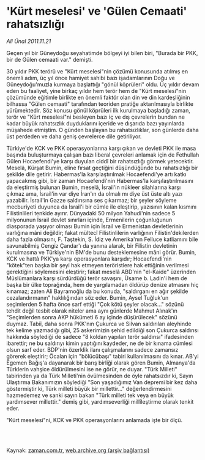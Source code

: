 # 'Kürt meselesi' ve 'Gülen Cemaati' rahatsızlığı

*Ali Ünal 2011.11.21*

<td class="columnist-detail">
<p>Geçen yıl bir Güneydoğu seyahatimde bölgeyi iyi bilen biri, "Burada bir PKK, bir de Gülen cemaati var." demişti.</p>
<p>
<div id="haberMetinDiv">
<p>30 yıldır PKK terörü ve "Kürt meselesi"nin çözümü konusunda atılmış en önemli adım, üç yıl önce hamiyet sahibi bazı işadamlarının Doğu ve Güneydoğu'muzla kurmaya başlattığı "gönül köprüleri" oldu. Üç yıldır devam eden bu faaliyet, yine birkaç yıldır hem terör hem de "Kürt meselesi"nin çözümünde eğitimle birlikte en önemli faktör olan din ve din kardeşliğinin bilhassa "Gülen cemaati" tarafından teoriden pratiğe aktarılmasıyla birlikte yürümektedir. Söz konusu gönül köprüleri ilk kurulmaya başladığı zaman, terör ve "Kürt meselesi"ni besleyen bazı iç ve dış çevrelerin bundan ne kadar büyük rahatsızlık duyduklarını içeride ve dışarıda bazı yayınlarda müşahede etmiştim. O günden başlayan bu rahatsızlıklar, son günlerde daha üst perdeden ve daha geniş çevrelerce dile getiriliyor.
<p>Türkiye'de KCK ve PKK operasyonlarına karşı çıkan ve devleti PKK ile masa başında buluşturmaya çalışan bazı liberal çevreleri anlamak için de Fethullah Gülen Hocaefendi'ye karşı duyulan ciddî bir rahatsızlığı görmek yetecektir. Meselâ, Kürşat Bumin, eline fırsat geçtiğini düşündüğünde bu rahatsızlığı bir şekilde dile getirir. Habermas'la karşılaştırılmak Hocaefendi'ye artı katkı yapacakmış gibi, bir zaman Hocaefendi'nin Habermas'la karşılaştırılmasını da eleştirmiş bulunan Bumin, meselâ, İsrail'in nükleer silahlarına karşı çıkmaz ama, İsrail'in var diye İran'ın da olmalı mı diye üst üste altı yazı yazabilir. İsrail'in Gazze saldırısına ses çıkarmaz; bir şeyler söyleme mecburiyeti duyunca da İsrail'i bir cümle ile eleştirip, yazısının kalan kısmını Filistinlileri tenkide ayırır. Dünyadaki 50 milyon Yahudi'nin sadece 5 milyonunun İsrail devlet sınırları içinde, Ermenilerin çoğunluğunun diasporada yaşıyor olması Bumin için İsrail ve Ermenistan devletlerinin varlığına mâni değildir; fakat mültecî Filistinlilerin varlığının Filistin'dekilerden daha fazla olmasını, F. Taştekin, S. İdiz ve Amerika'nın Felluce katliamını bile savunabilmiş Cengiz Çandar'ı da yanına alarak, bir Filistin devletinin kurulmasına ve Türkiye'nin BM'de bunu desteklemesine mâni görür. Bumin, KCK ve hattâ PKK'ya karşı operasyonlara karşıdır; Hocaefendi'nin "kötek"ten başka bir şeyi hak etmeyen teröristlere hak ettiğinin verilmesi gerektiğini söylemesini eleştirir; fakat meselâ ABD'nin "el-Kaide" üzerinden Müslümanlara karşı sürdürdüğü terör savaşını, Üsame b. Ladin'i hem de başka bir ülke toprağında, hem de yargılamadan öldürüp denize atmasını hiç kınamaz; zaten Ali Bayramoğlu da bu konuda, "saldırganı en ağır şekilde cezalandırmanın" haklılığından söz eder. Bumin, Aysel Tuğluk'un seçimlerden 5 hafta önce sarf ettiği "Çok kötü şeyler olacak..." sözünü tehdit değil tesbit olarak niteler ama aynı günlerde Mahmut Alınak'ın "Seçimlerden sonra AKP hükümeti 6 ay içinde düşürülecek" sözünü duymaz. Tabiî, daha sonra PKK'nın Çukurca ve Silvan saldırıları aleyhinde tek kelime yazmadığı gibi, 25 askerimizin şehid edildiği son Çukurca saldırısı hakkında söylediği de sadece "8 koldan yapılan terör saldırısı" ifadesinden ibarettir; ne bu saldırıyı kimin yaptığını kaydeder, ne de bir kınama cümlesi olsun sarf eder. BDP'nin özerklik ilanı çalışmalarını sadece zamansız görerek eleştirir; Öcalan için "bölücübaşı" tabiri kullanılmasını da kınar. AB'yi Egemen Bağış'a dayanarak bir barış birliği olarak gören Bumin, Almanya'da Türklerin vahşice öldürülmesini ise ne görür, ne duyar. "Türk Milleti" tabirinden ya da Türk Milleti'nin övülmesinden de öyle rahatsızdır ki, Sayın Ulaştırma Bakanımızın söylediği "Son yaşadığımız Van depremi bir kez daha göstermiştir ki, Türk milleti büyük bir millettir..." değerlendirmesini hazmedemez ve sanki sayın bakan "Türk milleti tek veya en büyük yardımsever millettir." demiş gibi, yardımseverliği millîleştirme olarak tenkit eder.
<p>"Kürt meselesi"ni, KCK ve PKK operasyonlarını anlamada işte bir ölçü. </p></p></p></div>
</p>


<p><br>
		 </br></p></td>

Kaynak: [zaman.com.tr](http://zaman.com.tr/yazar.do?yazino=1204429), [web.archive.org (arşiv bağlantısı)](http://web.archive.org/web/20120127182340/http://zaman.com.tr:80/yazar.do?yazino=1204429)
